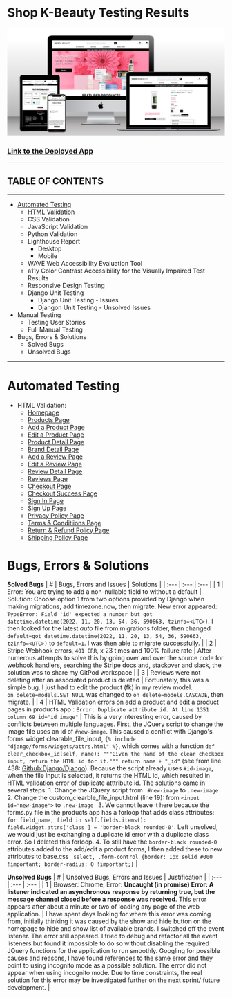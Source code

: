 # **Shop K-Beauty Testing Results**

![amiresponsive mock-ups of SHOP K-BEAUTY](./documentation/responsiveness/mock-up-generator.png)
### [Link to the Deployed App](https://shop-k-beauty-django-joy-zadan.herokuapp.com/)
---
## TABLE OF CONTENTS
---
* [Automated Testing](#automated-testing)
    * [HTML Validation](#html-validation)
    * CSS Validation
    * JavaScript Validation
    * Python Validation
    * Lighthouse Report
        * Desktop
        * Mobile
    * WAVE Web Accessibility Evaluation Tool
    * a11y Color Contrast Accessibility for the Visually Impaired Test Results
    * Responsive Design Testing
    * Django Unit Testing
        * Django Unit Testing - Issues
        * Djangon Unit Testing - Unsolved Issues
* Manual Testing
    * Testing User Stories
    * Full Manual Testing
* Bugs, Errors & Solutions
    * Solved Bugs
    * Unsolved Bugs
---

# Automated Testing
* HTML Validation:
    * [Homepage](./documentation/html-validation/homepage-html-validation.png)
    * [Products Page](./documentation/html-validation/products-page-html-validation.png)
    * [Add a Product Page](./documentation/html-validation/add-product-html-validation-no-error.png)
    * [Edit a Product Page](./documentation/html-validation/edit-product-html-validation-no-error.png)
    * [Product Detail Page](./documentation/html-validation/product-detail-page-html-validation.png)
    * [Brand Detail Page](./documentation/html-validation/brand-detail-page-html-validation.png)
    * [Add a Review Page](./documentation/html-validation/add-a-review-page-html-validation.png)
    * [Edit a Review Page](./documentation/html-validation/edit-a-review-page-html-validation.png)
    * [Review Detail Page](./documentation/html-validation/review-detail-page-html-validation.png)
    * [Reviews Page](./documentation/html-validation/reviews-page-html-validation.png)
    * [Checkout Page]()
    * [Checkout Success Page]()
    * [Sign In Page](./documentation/html-validation/sign-in-html-validation.png)
    * [Sign Up Page](./documentation/html-validation/sign-up-html-validation.png)
    * [Privacy Policy Page](./documentation/html-validation/privacy-policy-page-html-validation.png)
    * [Terms & Conditiions Page](./documentation/html-validation/terms-and-conditions-page-html-validation.png)
    * [Return & Refund Policy Page](./documentation/html-validation/return-refund-policy-page-html-validation.png)
    * [Shipping Policy Page](./documentation/html-validation/shipping-policy-page-html-validation.png)

# Bugs, Errors & Solutions
**Solved Bugs**
| # | Bugs, Errors and Issues | Solutions |
| :--- | :--- | :--- |
| 1 | Error: You are trying to add a non-nullable field to without a default  | Solution: Choose option 1 from two options provided by Django when making migrations, add timezone.now, then migrate. New error appeared: ```TypeError: Field 'id' expected a number but got datetime.datetime(2022, 11, 20, 13, 54, 36, 590663, tzinfo=<UTC>)```. I then looked for the latest _auto_ file from migrations folder, then changed ```default=got datetime.datetime(2022, 11, 20, 13, 54, 36, 590663, tzinfo=<UTC>)``` to ```default=1```. I was then able to migrate successfully. |
| 2 | Stripe Webhook errors, ```401 ERR```, x 23 times and 100% failure rate  |  After numerous attempts to solve this by going over and over the source code for webhook handlers, searching the Stripe docs and, stackover and slack, the solution was to share my GitPod workspace |
| 3 | Reviews were not deleting after an associated product is deleted  |  Fortunately, this was a simple bug. I just had to edit the product (fk) in my review model. ``` on_delete=models.SET_NULL``` was changed to ``` on_delete=models.CASCADE ```, then migrate. |
| 4 | HTML Validation errors on add a product and edit a product pages in products app : ```Error: Duplicate attribute id. At line 1351 column 69 id="id_image"``` | This is a very interesting error, caused by conflicts between multiple languages. First, the JQuery script to change the image file uses an id of ```#new-image```. This caused a conflict with Django's forms widget clearable_file_input, ````{% include "django/forms/widgets/attrs.html" %}````, which comes with a function ```def clear_checkbox_id(self, name): """Given the name of the clear checkbox input, return the HTML id for it.""" return name + "_id"``` (see from line 438: [Github:Django/Django](https://github.com/django/django/blob/main/django/forms/widgets.py)). Because the script already uses ```#id-image```, when the file input is selected, it returns the HTML id, which resulted in HTML validation error of duplicate atttribute id. The solutions came in several steps: 1. Change the JQuery script from ``` #new-image``` to ```.new-image``` 2. Change the custom_clearble_file_input.html (line 19): from ```<input id="new-image">``` to ```.new-image ``` 3. We cannot leave it here because the forms.py file in the products app has a forloop that adds class attributes: ```for field_name, field in self.fields.items(): field.widget.attrs['class'] = 'border-black rounded-0'```. Left unsolved, we would just be exchanging a duplicate id error with a duplicate class error. So I deleted this forloop. 4. To still have the ```border-black rounded-0``` attributes added to the add/edit a product forms, I then added these to new attributes to base.css ``` select, .form-control {border: 1px solid #000 !important; border-radius: 0 !important;}``` |

**Unsolved Bugs**
| # | Unsolved Bugs, Errors and Issues | Justification |
| :--- | :--- | :--- |
| 1 | Browser: Chrome, Error: **Uncaught (in promise) Error: A listener indicated an asynchronous response by returning true, but the message channel closed before a response was received**. This error appears after about a minute or two of loading any page of the web application. | I have spent days looking for where this error was coming from, initially thinking it was caused by the show and hide button on the homepage to hide and show list of available brands. I switched off the event listener. The error still appeared. I tried to debug and refactor all the event listeners but found it impossible to do so without disabling the required JQuery functions for the application to run smoothly. Googling for possible causes and reasons, I have found references to the same error and they point to using incognito mode as a possible solution. The error did not appear when using incognito mode. Due to time constraints, the real solution for this error may be investigated further on the next sprint/ future development. |
